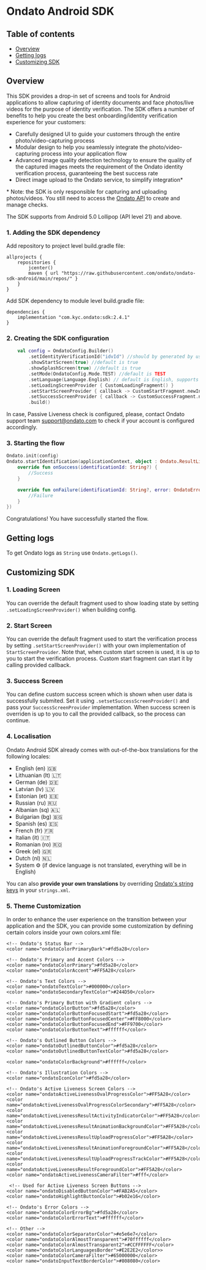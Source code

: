 # Ondato Android SDK

## Table of contents

* [Overview](#overview)
* [Getting logs](#getting-logs)
* [Customizing SDK](#customizing-sdk)

## Overview

This SDK provides a drop-in set of screens and tools for Android applications to allow capturing of identity documents and face photos/live videos for the purpose of identity verification. The SDK offers a number of benefits to help you create the best onboarding/identity verification experience for your customers:

- Carefully designed UI to guide your customers through the entire photo/video-capturing process
- Modular design to help you seamlessly integrate the photo/video-capturing process into your application flow
- Advanced image quality detection technology to ensure the quality of the captured images meets the requirement of the Ondato identity verification process, guaranteeing the best success rate
- Direct image upload to the Ondato service, to simplify integration\*

\* Note: the SDK is only responsible for capturing and uploading photos/videos. You still need to access the [Ondato API](https://ondato.atlassian.net/wiki/spaces/PUB/pages/2334359560/Customer+onboarding+KYC+mobile+SDK+integration) to create and manage checks.

The SDK supports from Android 5.0 Lollipop (API level 21) and above.

### 1. Adding the SDK dependency

Add repository to project level build.gradle file:

```
allprojects {
    repositories {
        jcenter()
        maven { url "https://raw.githubusercontent.com/ondato/ondato-sdk-android/main/repos/" }
    }
}
```

Add SDK dependency to module level build.gradle file:

```
dependencies {
    implementation "com.kyc.ondato:sdk:2.4.1"
}
```         

### 2. Creating the SDK configuration

```kotlin
    val config = OndatoConfig.Builder()
        .setIdentityVerificationId("idvId") //should by generated by user and passed here
        .showStartScreen(true) //default is true
        .showSplashScreen(true) //default is true
        .setMode(OndatoConfig.Mode.TEST) //default is TEST
        .setLanguage(Language.English) // default is English, supports System (is in English if not translated)
        .setLoadingScreenProvider { CustomLoadingFragment() }
        .setStartScreenProvider { callback -> CustomStartFragment.newInstance(callback) }
        .setSuccessScreenProvider { callback -> CustomSuccessFragment.newInstance(callback) }
        .build()

```

In case, Passive Liveness check is configured, please, contact Ondato support team support@ondato.com to check if your account is configured accordingly.


### 3. Starting the flow

```kotlin
Ondato.init(config)
Ondato.startIdentification(applicationContext, object : Ondato.ResultListener {
    override fun onSuccess(identificationId: String?) {
        //Success
    }

    override fun onFailure(identificationId: String?, error: OndatoError) {
        //Failure
    }
})
```

Congratulations! You have successfully started the flow.

## Getting logs

To get Ondato logs as `String` use `Ondato.getLogs()`.

## Customizing SDK

### 1. Loading Screen
You can override the default fragment used to show loading state by setting `.setLoadingScreenProvider()` when building config.

### 2. Start Screen
You can override the default fragment used to start the verification process by setting `.setStartScreenProvider()` with your own implementation of `StartScreenProvider`. Note that, when custom start screen is used, it is up to you to start the verification process. Custom start fragment can start it by calling provided callback.

### 3. Success Screen
You can define custom success screen which is shown when user data is successfully submited. Set it using `.setsetSuccessScreenProvider()` and pass your `SuccessScreenProvider` implementation. When success screen is overriden is up to you to call the provided callback, so the process can continue.

### 4. Localisation
Ondato Android SDK already comes with out-of-the-box translations for the following locales:
- English (en) 🇬🇧
- Lithuanian (lt) 🇱🇹
- German (de) 🇩🇪
- Latvian (lv) 🇱🇻
- Estonian (et) 🇪🇪
- Russian (ru) 🇷🇺
- Albanian (sq) 🇦🇱
- Bulgarian (bg) 🇧🇬
- Spanish (es) 🇪🇸
- French (fr) 🇫🇷
- Italian (it) 🇮🇹
- Romanian (ro) 🇷🇴
- Greek (el) 🇬🇷
- Dutch (nl) 🇳🇱
- System ⚙️ (if device language is not translated, everything will be in English)

You can also **provide your own translations** by overriding [Ondato's string keys](https://github.com/ondato/ondato-sdk-android/blob/main/strings/strings.xml) in your `strings.xml`.

### 5. Theme Customization
In order to enhance the user experience on the transition between your application and the SDK, you can provide some customization by defining certain colors inside your own colors.xml file:

    <!-- Ondato's Status Bar -->
    <color name="ondatoColorPrimaryDark">#fd5a28</color>
    
    <!-- Ondato's Primary and Accent Colors -->
    <color name="ondatoColorPrimary">#fd5a28</color> 
    <color name="ondatoColorAccent">#FF5A28</color>

    <!-- Ondato's Text Colors -->
    <color name="ondatoTextColor">#000000</color>
    <color name="ondatoSecondaryTextColor">#244D50</color>
    
    <!-- Ondato's Primary Button with Gradient colors -->
    <color name="ondatoColorButton">#fd5a28</color>
    <color name="ondatoColorButtonFocusedStart">#fd5a28</color>
    <color name="ondatoColorButtonFocusedCenter">#FF8000</color>
    <color name="ondatoColorButtonFocusedEnd">#FF9700</color>
    <color name="ondatoColorButtonText">#ffffff</color>
    
    <!-- Ondato's Outlined Button Colors -->
    <color name="ondatoOutlinedButtonColor">#fd5a28</color>
    <color name="ondatoOutlinedButtonTextColor">#fd5a28</color>

    <color name="ondatoColorBackground">#ffffff</color>
    
    <!-- Ondato's Illustration Colors -->
    <color name="ondatoIconColor">#fd5a28</color>
    
    <!-- Ondato's Active Liveness Screen Colors -->
    <color name="ondatoActiveLivenessOvalProgressColor">#FF5A28</color>
    <color name="ondatoActiveLivenessOvalProgressColorSecondary">#FF5A28</color>
    <color name="ondatoActiveLivenessResultActivityIndicatorColor">#FF5A28</color>
    <color name="ondatoActiveLivenessResultAnimationBackgroundColor">#FF5A28</color>
    <color name="ondatoActiveLivenessResultUploadProgressColor">#FF5A28</color>
    <color name="ondatoActiveLivenessResultAnimationForegroundColor">#FF5A28</color>
    <color name="ondatoActiveLivenessResultUploadProgressTrackColor">#FF5A28</color>
    <color name="ondatoActiveLivenessResultForegroundColor">#FF5A28</color>
    <color name="ondatoActiveLivenessCameraFilter">#fff</color>
    
     <!-- Used for Active Liveness Screen Buttons -->
    <color name="ondatoDisabledButtonColor">#FAB2A5</color>
    <color name="ondatoHighlightButtonColor">#b02e16</color>

    <!-- Ondato's Error Colors -->
    <color name="ondatoColorErrorBg">#fd5a28</color>
    <color name="ondatoColorErrorText">#ffffff</color>
    
    <!-- Other -->
    <color name="ondatoColorSeparatorColor">#e5e6e7</color>
    <color name="ondatoColorAlmostTransparent">#70ffffff</color>
    <color name="ondatoColorAlmostTransparent2">#CCFFFFFF</color>
    <color name="ondatoColorLanguagesBorder">#E2E2E2</color>>
    <color name="ondatoColorCameraFilter">#65000000</color>
    <color name="ondatoInputTextBorderColor">#808080</color>
